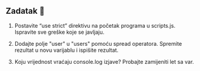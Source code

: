 ## Zadatak 📝

1. Postavite “use strict” direktivu na početak programa u scripts.js. Ispravite sve greške koje se javljaju.

2. Dodajte polje "user" u "users" pomoću spread operatora. Spremite rezultat u novu varijablu i ispišite rezultat.

3. Koju vrijednost vraćaju console.log izjave? Probajte zamijeniti let sa var.
